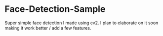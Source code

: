 # Face-Detection-Sample
Super simple face detection I made using cv2.
I plan to elaborate on it soon making it work better / add a few features.
